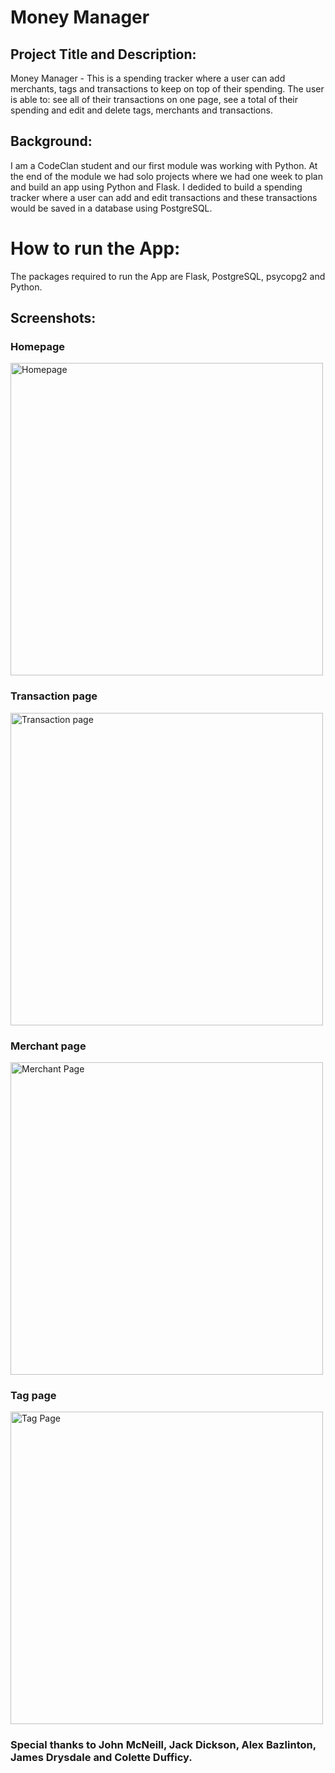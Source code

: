 # Money Manager
## Project Title and Description:

Money Manager - This is a spending tracker where a user can add merchants, tags and transactions to keep on top of their spending. The user is able to: see all of their transactions on one page, see a total of their spending and edit and delete tags, merchants and transactions.

## Background:

I am a CodeClan student and our first module was working with Python. At the end of the module we had solo projects where we had one week to plan and build an app using Python and Flask. I dedided to build a spending tracker where a user can add and edit transactions and these transactions would be saved in a database using PostgreSQL.


# How to run the App:
The packages required to run the App are Flask, PostgreSQL, psycopg2 and Python.

## Screenshots:

### Homepage
<img width="500" alt="Homepage" src="https://github.com/SeanAllen95/MoneyManager2/assets/120273686/c752a732-71a2-41a1-8a92-d6165edef587">

### Transaction page
<img width="500" alt="Transaction page" src="https://github.com/SeanAllen95/MoneyManager2/assets/120273686/d4b603aa-5311-4924-9524-601b629e76b4">


### Merchant page
<img width="500" alt="Merchant Page" src="https://github.com/SeanAllen95/MoneyManager2/assets/120273686/3e24c160-dfba-4fa6-900a-4e22f94d7d14">



### Tag page
<img width="500" alt="Tag Page" src="https://github.com/SeanAllen95/MoneyManager2/assets/120273686/ad21e21c-736a-4976-9fa4-bc2a63ea5099">



### Special thanks to John McNeill, Jack Dickson, Alex Bazlinton, James Drysdale and Colette Dufficy.




